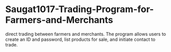 # Saugat1017-Trading-Program-for-Farmers-and-Merchants
direct trading between farmers and merchants. The program allows users to create an ID and password, list products for sale, and initiate contact to trade.
